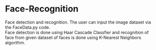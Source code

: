 # Face-Recognition

Face detection and recognition. The user can input the image dataset via the FaceData.py code.  
Face detection is done using Haar Cascade Classfier and recognition of face from given dataset of faces is done using K-Nearest Neighbors algorithm.
